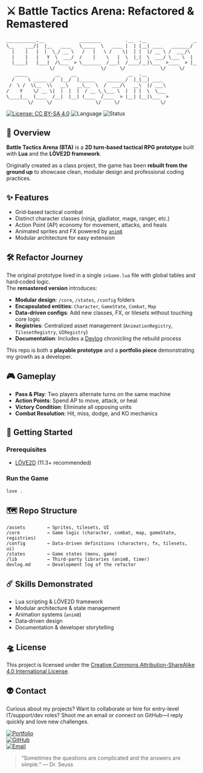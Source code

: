 # ⚔️ Battle Tactics Arena: Refactored & Remastered

```txt
___________.__             ________         .__  .__                 __   
\__    ___/|  |__   ____   \_____  \   ____ |  | |__| ____   _______/  |_ 
  |    |   |  |  \_/ __ \   /   |   \ /    \|  | |  |/ __ \ /  ___/\   __\
  |    |   |   Y  \  ___/  /    |    \   |  \  |_|  \  ___/ \___ \  |  |  
  |____|   |___|  /\___  > \_______  /___|  /____/__|\___  >____  > |__|  
                \/     \/          \/     \/             \/     \/        
   _____          __    __                   __  .__                      
  /     \ _____ _/  |__/  |______    _______/  |_|__| ____                
 /  \ /  \\__  \\   __\   __\__  \  /  ___/\   __\  |/ ___\               
/    Y    \/ __ \|  |  |  |  / __ \_\___ \  |  | |  \  \___               
\____|__  (____  /__|  |__| (____  /____  > |__| |__|\___  >              
        \/     \/                \/     \/               \/               
```

[![License: CC BY-SA 4.0](https://img.shields.io/badge/License-CC%20BY--SA%204.0-bd93f9?style=for-the-badge&logoColor=white&labelColor=6272a4)](https://creativecommons.org/licenses/by-sa/4.0/)
![Language](https://img.shields.io/badge/Lua-LÖVE2D-bd93f9?style=for-the-badge&logo=githubpages&logoColor=white&labelColor=6272a4)
![Status](https://img.shields.io/badge/Status-WIP-yellow?style=for-the-badge&logoColor=white&labelColor=6272a4)

## 🔭 Overview

**Battle Tactics Arena (BTA)** is a **2D turn‑based tactical RPG prototype** built with **Lua** and the **LÖVE2D framework**.  

Originally created as a class project, the game has been **rebuilt from the ground up** to showcase clean, modular design and professional coding practices.

## ✨ Features

- Grid‑based tactical combat
- Distinct character classes (ninja, gladiator, mage, ranger, etc.)
- Action Point (AP) economy for movement, attacks, and heals
- Animated sprites and FX powered by [`anim8`](https://github.com/kikito/anim8)
- Modular architecture for easy extension

## 🛠️ Refactor Journey

The original prototype lived in a single `inGame.lua` file with global tables and hard‑coded logic.  
The **remastered version** introduces:

- **Modular design**: `/core`, `/states`, `/config` folders
- **Encapsulated entities**: `Character`, `GameState`, `Combat`, `Map`
- **Data‑driven configs**: Add new classes, FX, or tilesets without touching core logic
- **Registries**: Centralized asset management (`AnimationRegistry`, `TilesetRegistry`, `UIRegistry`)
- **Documentation**: Includes a [Devlog](devlog.md) chronicling the rebuild process

This repo is both a **playable prototype** and a **portfolio piece** demonstrating my growth as a developer.

## 🎮 Gameplay

- **Pass & Play**: Two players alternate turns on the same machine
- **Action Points**: Spend AP to move, attack, or heal
- **Victory Condition**: Eliminate all opposing units
- **Combat Resolution**: Hit, miss, dodge, and KO mechanics

## 🚀 Getting Started

### Prerequisites

- [LÖVE2D](https://love2d.org/) (11.3+ recommended)

### Run the Game

```bash
love .
```

## 🗺️ Repo Structure

```
/assets        → Sprites, tilesets, UI
/core          → Game logic (character, combat, map, gameState, registries)
/config        → Data‑driven definitions (characters, fx, tilesets, ui)
/states        → Game states (menu, game)
/lib           → Third‑party libraries (anim8, timer)
devlog.md      → Development log of the refactor
```

## ☄️ Skills Demonstrated

- Lua scripting & LÖVE2D framework
- Modular architecture & state management
- Animation systems (`anim8`)
- Data‑driven design
- Documentation & developer storytelling

## 🛸 License

This project is licensed under the [Creative Commons Attribution-ShareAlike 4.0 International License](https://creativecommons.org/licenses/by-sa/4.0/).

## 👽 Contact

Curious about my projects? Want to collaborate or hire for entry-level IT/support/dev roles? Shoot me an email or connect on GitHub—I reply quickly and love new challenges.

[![Portfolio](https://img.shields.io/badge/Portfolio-bd93f9?style=for-the-badge&logo=githubpages&logoColor=white&labelColor=6272a4)](https://theonliestmattastic.github.io/)  
[![GitHub](https://img.shields.io/badge/GitHub-Profile-bd93f9?style=for-the-badge&logo=github&logoColor=white&labelColor=6272a4)](https://github.com/theonliestmattastic)  
[![Email](https://img.shields.io/badge/Email-matthew.poole485%40gmail.com-bd93f9?style=for-the-badge&logo=gmail&logoColor=white&labelColor=6272a4)](mailto:matthew.poole485@gmail.com)

> “Sometimes the questions are complicated and the answers are simple.” — Dr. Seuss
